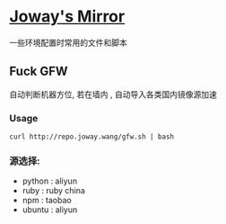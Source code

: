 # [Joway's Mirror](https://github.com/joway/repo)

一些环境配置时常用的文件和脚本

## Fuck GFW

自动判断机器方位, 若在墙内 , 自动导入各类国内镜像源加速

### Usage

    curl http://repo.joway.wang/gfw.sh | bash

### 源选择:

- python : aliyun
- ruby : ruby china
- npm : taobao
- ubuntu : aliyun
